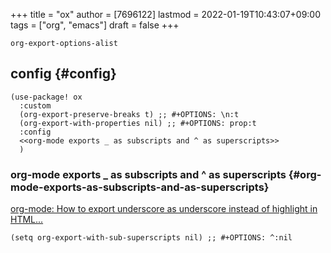 +++
title = "ox"
author = [7696122]
lastmod = 2022-01-19T10:43:07+09:00
tags = ["org", "emacs"]
draft = false
+++

`org-export-options-alist`  


## config {#config}

```elisp
(use-package! ox
  :custom
  (org-export-preserve-breaks t) ;; #+OPTIONS: \n:t
  (org-export-with-properties nil) ;; #+OPTIONS: prop:t
  :config
  <<org-mode exports _ as subscripts and ^ as superscripts>>
  )
```


### org-mode exports \_ as subscripts and ^ as superscripts {#org-mode-exports-as-subscripts-and-as-superscripts}

[org-mode: How to export underscore as underscore instead of highlight in HTML...](https://emacs.stackexchange.com/questions/10549/org-mode-how-to-export-underscore-as-underscore-instead-of-highlight-in-html)  

<a id="code-snippet--org export시 문제 해결"></a>
```elisp
(setq org-export-with-sub-superscripts nil) ;; #+OPTIONS: ^:nil
```
